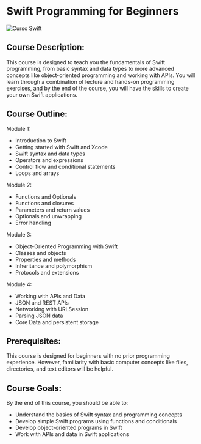 # Swift Programming for Beginners

![Curso Swift](https://user-images.githubusercontent.com/25210345/232923899-3ad32cf9-1845-480b-892d-e704cf930ec6.jpg)

## Course Description:

This course is designed to teach you the fundamentals of Swift programming, from basic syntax and data types to more advanced concepts like object-oriented programming and working with APIs. You will learn through a combination of lecture and hands-on programming exercises, and by the end of the course, you will have the skills to create your own Swift applications.

## Course Outline:

Module 1: 
  * Introduction to Swift
  * Getting started with Swift and Xcode
  * Swift syntax and data types
  * Operators and expressions
  * Control flow and conditional statements
  * Loops and arrays
  
Module 2: 
  - Functions and Optionals
  - Functions and closures
  - Parameters and return values
  - Optionals and unwrapping
  - Error handling
  
Module 3: 
  - Object-Oriented Programming with Swift
  - Classes and objects
  - Properties and methods
  - Inheritance and polymorphism
  - Protocols and extensions
  
Module 4: 
  - Working with APIs and Data
  - JSON and REST APIs
  - Networking with URLSession
  - Parsing JSON data
  - Core Data and persistent storage
  
## Prerequisites:

This course is designed for beginners with no prior programming experience. However, familiarity with basic computer concepts like files, directories, and text editors will be helpful.

## Course Goals:

By the end of this course, you should be able to:

  - Understand the basics of Swift syntax and programming concepts
  - Develop simple Swift programs using functions and conditionals
  - Develop object-oriented programs in Swift
  - Work with APIs and data in Swift applications
